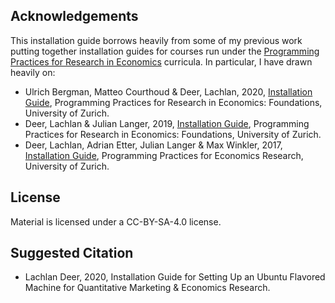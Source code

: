 ## Acknowledgements

This installation guide borrows heavily from some of my previous work putting together installation guides for courses run under the [Programming Practices for Research in Economics](https://pp4rs.github.io/) curricula. 
In particular, I have drawn heavily on:

* Ulrich Bergman, Matteo Courthoud & Deer, Lachlan, 2020, [Installation Guide](https://pp4rs.github.io/2020-uzh-installation-guide/), Programming Practices for Research in Economics: Foundations, University of Zurich.
* Deer, Lachlan & Julian Langer, 2019, [Installation Guide](https://pp4rs.github.io/foundations-installation-guide/), Programming Practices for Research in Economics: Foundations, University of Zurich.
* Deer, Lachlan, Adrian Etter, Julian Langer & Max Winkler, 2017, [Installation Guide](https://pp4rs.github.io/2017-uzh-installation-guide/), Programming Practices for Economics Research, University of Zurich.

## License

Material is licensed under a CC-BY-SA-4.0 license.

## Suggested Citation

* Lachlan Deer, 2020, Installation Guide for Setting Up an Ubuntu Flavored Machine for Quantitative Marketing & Economics Research.